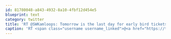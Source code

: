 ```yaml
---
id: 81780048-a843-4932-8a10-4fbf12d454e5
blueprint: text
category: twitter
title: 'RT @SWKamloops: Tomorrow is the last day for early bird tickets! Grab yours now before it’s too late. kamloops.startupweekend.org'
caption: 'RT <span class="username username_linked">@<a href="https://twitter.com/SWKamloops" title="SW Kamloops">SWKamloops</a></span>: Tomorrow is the last day for early bird tickets! Grab yours now before it’s too late. <a href="http://kamloops.startupweekend.org" title="http://kamloops.startupweekend.org" class="link link_untco">kamloops.startupweekend.org</a>'
---
```

